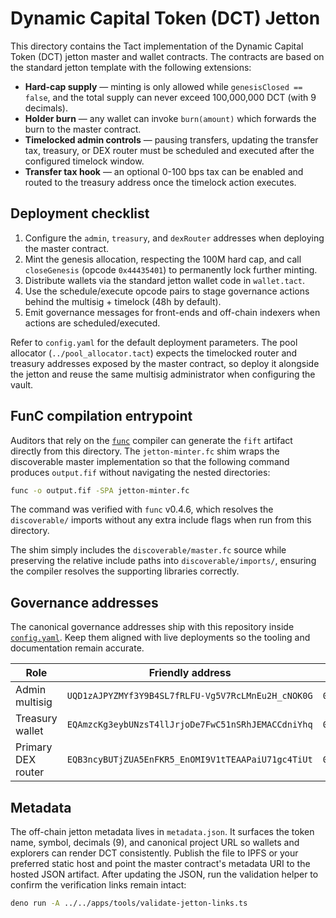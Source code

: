 # Dynamic Capital Token (DCT) Jetton

This directory contains the Tact implementation of the Dynamic Capital Token
(DCT) jetton master and wallet contracts. The contracts are based on the
standard jetton template with the following extensions:

- **Hard-cap supply** — minting is only allowed while `genesisClosed == false`,
  and the total supply can never exceed 100,000,000 DCT (with 9 decimals).
- **Holder burn** — any wallet can invoke `burn(amount)` which forwards the burn
  to the master contract.
- **Timelocked admin controls** — pausing transfers, updating the transfer tax,
  treasury, or DEX router must be scheduled and executed after the configured
  timelock window.
- **Transfer tax hook** — an optional 0-100 bps tax can be enabled and routed to
  the treasury address once the timelock action executes.

## Deployment checklist

1. Configure the `admin`, `treasury`, and `dexRouter` addresses when deploying
   the master contract.
2. Mint the genesis allocation, respecting the 100M hard cap, and call
   `closeGenesis` (opcode `0x44435401`) to permanently lock further minting.
3. Distribute wallets via the standard jetton wallet code in `wallet.tact`.
4. Use the schedule/execute opcode pairs to stage governance actions behind the
   multisig + timelock (48h by default).
5. Emit governance messages for front-ends and off-chain indexers when actions
   are scheduled/executed.

Refer to `config.yaml` for the default deployment parameters. The pool allocator
(`../pool_allocator.tact`) expects the timelocked router and treasury addresses
exposed by the master contract, so deploy it alongside the jetton and reuse the
same multisig administrator when configuring the vault.

## FunC compilation entrypoint

Auditors that rely on the [`func`](https://github.com/ton-blockchain/ton)
compiler can generate the `fift` artifact directly from this directory. The
`jetton-minter.fc` shim wraps the discoverable master implementation so that the
following command produces `output.fif` without navigating the nested
directories:

```sh
func -o output.fif -SPA jetton-minter.fc
```

The command was verified with `func` v0.4.6, which resolves the `discoverable/`
imports without any extra include flags when run from this directory.

The shim simply includes the `discoverable/master.fc` source while preserving
the relative include paths into `discoverable/imports/`, ensuring the compiler
resolves the supporting libraries correctly.

## Governance addresses

The canonical governance addresses ship with this repository inside
[`config.yaml`](../config.yaml). Keep them aligned with live deployments so the
tooling and documentation remain accurate.

| Role               | Friendly address                                   | Raw (`workchain:hash`)                                               | Tonviewer link                                                                                     |
| ------------------ | -------------------------------------------------- | -------------------------------------------------------------------- | -------------------------------------------------------------------------------------------------- |
| Admin multisig     | `UQD1zAJPYZMYf3Y9B4SL7fRLFU-Vg5V7RcLMnEu2H_cNOK0G` | `0:f5cc024f6193187f763d07848bedf44b154f9583957b45c2cc9c4bb61ff70d38` | [tonviewer.com/UQD1z…OK0G](https://tonviewer.com/UQD1zAJPYZMYf3Y9B4SL7fRLFU-Vg5V7RcLMnEu2H_cNOK0G) |
| Treasury wallet    | `EQAmzcKg3eybUNzsT4llJrjoDe7FwC51nSRhJEMACCdniYhq` | `0:26cdc2a0ddec9b50dcec4f896526b8e80deec5c02e759d246124430008276789` | [tonviewer.com/EQAmz…iYhq](https://tonviewer.com/EQAmzcKg3eybUNzsT4llJrjoDe7FwC51nSRhJEMACCdniYhq) |
| Primary DEX router | `EQB3ncyBUTjZUA5EnFKR5_EnOMI9V1tTEAAPaiU71gc4TiUt` | `0:779dcc815138d9500e449c5291e7f12738c23d575b5310000f6a253bd607384e` | [tonviewer.com/EQB3n…TiUt](https://tonviewer.com/EQB3ncyBUTjZUA5EnFKR5_EnOMI9V1tTEAAPaiU71gc4TiUt) |

## Metadata

The off-chain jetton metadata lives in `metadata.json`. It surfaces the token
name, symbol, decimals (9), and canonical project URL so wallets and explorers
can render DCT consistently. Publish the file to IPFS or your preferred static
host and point the master contract's metadata URI to the hosted JSON artifact.
After updating the JSON, run the validation helper to confirm the verification
links remain intact:

```sh
deno run -A ../../apps/tools/validate-jetton-links.ts
```
